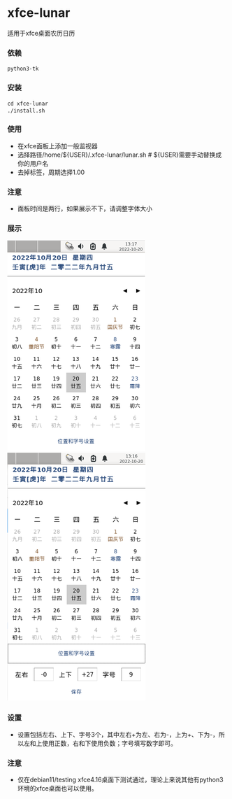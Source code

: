 # xfce-lunar
适用于xfce桌面农历日历

### 依赖
```
python3-tk
```

### 安装
```
cd xfce-lunar
./install.sh
```

### 使用
- 在xfce面板上添加一般监视器
- 选择路径/home/${USER}/.xfce-lunar/lunar.sh   # ${USER}需要手动替换成你的用户名
- 去掉标签，周期选择1.00

### 注意
- 面板时间是两行，如果展示不下，请调整字体大小

### 展示
![xfce-lunar](lunar.png)
![xfce-lunar-set](lunar-set.png)

### 设置
- 设置包括左右、上下、字号3个，其中左右+为左、右为-，上为+、下为-，所以左和上使用正数，右和下使用负数；字号填写数字即可。

### 注意
- 仅在debian11/testing xfce4.16桌面下测试通过，理论上来说其他有python3环境的xfce桌面也可以使用。
